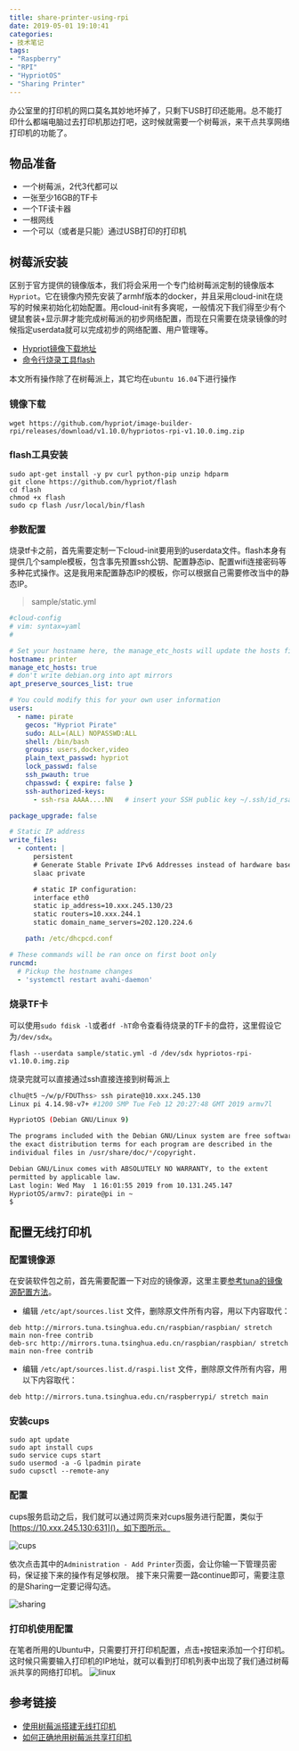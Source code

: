```yaml
---
title: share-printer-using-rpi
date: 2019-05-01 19:10:41
categories:
- 技术笔记
tags: 
- "Raspberry"
- "RPI"
- "HypriotOS"
- "Sharing Printer"
---
```


办公室里的打印机的网口莫名其妙地坏掉了，只剩下USB打印还能用。总不能打印什么都端电脑过去打印机那边打吧，这时候就需要一个树莓派，来干点共享网络打印机的功能了。

<!-- more -->

## 物品准备
- 一个树莓派，2代3代都可以
- 一张至少16GB的TF卡
- 一个TF读卡器
- 一根网线
- 一个可以（或者是只能）通过USB打印的打印机

## 树莓派安装

区别于官方提供的镜像版本，我们将会采用一个专门给树莓派定制的镜像版本`Hypriot`。它在镜像内预先安装了armhf版本的docker，并且采用cloud-init在烧写的时候来初始化初始配置。用cloud-init有多爽呢，一般情况下我们得至少有个键鼠套装+显示屏才能完成树莓派的初步网络配置，而现在只需要在烧录镜像的时候指定userdata就可以完成初步的网络配置、用户管理等。

- [Hypriot镜像下载地址](http://blog.hypriot.com/downloads/)
- [命令行烧录工具flash](https://github.com/hypriot/flash)

本文所有操作除了在树莓派上，其它均在`ubuntu 16.04`下进行操作

### 镜像下载
```
wget https://github.com/hypriot/image-builder-rpi/releases/download/v1.10.0/hypriotos-rpi-v1.10.0.img.zip
```

### flash工具安装
```
sudo apt-get install -y pv curl python-pip unzip hdparm
git clone https://github.com/hypriot/flash
cd flash
chmod +x flash
sudo cp flash /usr/local/bin/flash
```

### 参数配置
烧录tf卡之前，首先需要定制一下cloud-init要用到的userdata文件。flash本身有提供几个sample模板，包含事先预置ssh公钥、配置静态ip、配置wifi连接密码等多种花式操作。这是我用来配置静态IP的模板，你可以根据自己需要修改当中的静态IP。
> sample/static.yml

```yaml
#cloud-config
# vim: syntax=yaml
#

# Set your hostname here, the manage_etc_hosts will update the hosts file entries as well
hostname: printer
manage_etc_hosts: true
# don't write debian.org into apt mirrors
apt_preserve_sources_list: true

# You could modify this for your own user information
users:
  - name: pirate
    gecos: "Hypriot Pirate"
    sudo: ALL=(ALL) NOPASSWD:ALL
    shell: /bin/bash
    groups: users,docker,video
    plain_text_passwd: hypriot
    lock_passwd: false
    ssh_pwauth: true
    chpasswd: { expire: false }
    ssh-authorized-keys:
      - ssh-rsa AAAA....NN   # insert your SSH public key ~/.ssh/id_rsa.pub here

package_upgrade: false

# Static IP address
write_files:
  - content: |
      persistent
      # Generate Stable Private IPv6 Addresses instead of hardware based ones
      slaac private

      # static IP configuration:
      interface eth0
      static ip_address=10.xxx.245.130/23
      static routers=10.xxx.244.1
      static domain_name_servers=202.120.224.6

    path: /etc/dhcpcd.conf

# These commands will be ran once on first boot only
runcmd:
  # Pickup the hostname changes
  - 'systemctl restart avahi-daemon'
```

### 烧录TF卡
可以使用`sudo fdisk -l`或者`df -hT`命令查看待烧录的TF卡的盘符，这里假设它为`/dev/sdx`。
```
flash --userdata sample/static.yml -d /dev/sdx hypriotos-rpi-v1.10.0.img.zip
```

烧录完就可以直接通过ssh直接连接到树莓派上
```bash
clhu@t5 ~/w/p/FDUThss> ssh pirate@10.xxx.245.130
Linux pi 4.14.98-v7+ #1200 SMP Tue Feb 12 20:27:48 GMT 2019 armv7l

HypriotOS (Debian GNU/Linux 9)

The programs included with the Debian GNU/Linux system are free software;
the exact distribution terms for each program are described in the
individual files in /usr/share/doc/*/copyright.

Debian GNU/Linux comes with ABSOLUTELY NO WARRANTY, to the extent
permitted by applicable law.
Last login: Wed May  1 16:01:55 2019 from 10.131.245.147
HypriotOS/armv7: pirate@pi in ~
$ 
```

## 配置无线打印机
### 配置镜像源
在安装软件包之前，首先需要配置一下对应的镜像源，这里主要[参考tuna的镜像源配置方法](https://mirrors.tuna.tsinghua.edu.cn/help/raspbian/)。

- 编辑 `/etc/apt/sources.list` 文件，删除原文件所有内容，用以下内容取代：

```
deb http://mirrors.tuna.tsinghua.edu.cn/raspbian/raspbian/ stretch main non-free contrib
deb-src http://mirrors.tuna.tsinghua.edu.cn/raspbian/raspbian/ stretch main non-free contrib
```
- 编辑 `/etc/apt/sources.list.d/raspi.list` 文件，删除原文件所有内容，用以下内容取代：

```
deb http://mirrors.tuna.tsinghua.edu.cn/raspberrypi/ stretch main
```

### 安装cups
```
sudo apt update
sudo apt install cups
sudo service cups start
sudo usermod -a -G lpadmin pirate
sudo cupsctl --remote-any
```

### 配置
cups服务启动之后，我们就可以通过网页来对cups服务进行配置，类似于[https://10.xxx.245.130:631]()，如下图所示。

![cups](cups.png)

依次点击其中的`Administration - Add Printer`页面，会让你输一下管理员密码，保证接下来的操作有足够权限。
接下来只需要一路continue即可，需要注意的是Sharing一定要记得勾选。

![sharing](share.png)

### 打印机使用配置
在笔者所用的Ubuntu中，只需要打开打印机配置，点击`+`按钮来添加一个打印机。这时候只需要输入打印机的IP地址，就可以看到打印机列表中出现了我们通过树莓派共享的网络打印机。
![linux](linux.png)

## 参考链接
- [使用树莓派搭建无线打印机](https://www.jianshu.com/p/d3752c584e01)
- [如何正确地用树莓派共享打印机](https://sspai.com/post/40997)